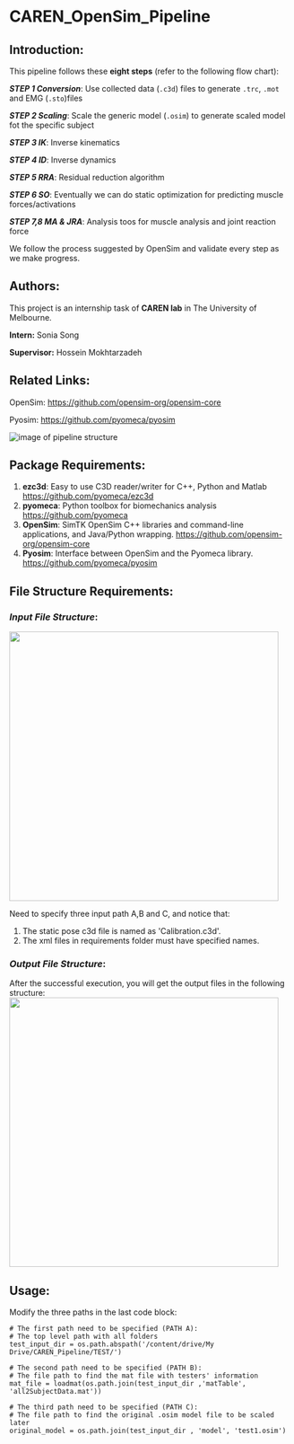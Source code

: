 # CAREN_OpenSim_Pipeline
## **Introduction:**

This pipeline follows these **eight steps** (refer to the following flow chart):

***STEP 1 Conversion***: Use collected data (`.c3d`) files to generate `.trc`, `.mot` and EMG (`.sto`)files

***STEP 2 Scaling***: Scale the generic model (`.osim`) to generate scaled model fot the specific subject

***STEP 3 IK***: Inverse kinematics

***STEP 4 ID***: Inverse dynamics 

***STEP 5 RRA***: Residual reduction algorithm

***STEP 6 SO***: Eventually we can do static optimization for predicting muscle forces/activations

***STEP 7,8 MA & JRA***: Analysis toos for muscle analysis and joint reaction force

We follow the process suggested by OpenSim and validate every step as we make progress.



## **Authors:**

This project is an internship task of **CAREN lab** in The University of Melbourne.

**Intern:** Sonia Song 

**Supervisor:** Hossein Mokhtarzadeh

## **Related Links:**

OpenSim:  https://github.com/opensim-org/opensim-core

Pyosim: https://github.com/pyomeca/pyosim

<!--![image of pipeline structure](https://github.com/SoniaSong826/CAREN_OpenSim_Pipeline/blob/master/images/image%20of%20pipeline%20structure.png)-->
![image of pipeline structure](https://raw.githubusercontent.com/hmok/OpenSimColab/main/OpenSim_Pipeline/images/image%20of%20pipeline%20structure.png)

## Package Requirements:

1. **ezc3d**: Easy to use C3D reader/writer for C++, Python and Matlab https://github.com/pyomeca/ezc3d
2. **pyomeca**: Python toolbox for biomechanics analysis   https://github.com/pyomeca
3. **OpenSim**: SimTK OpenSim C++ libraries and command-line applications, and Java/Python wrapping. https://github.com/opensim-org/opensim-core
4. **Pyosim**: Interface between OpenSim and the Pyomeca library. https://github.com/pyomeca/pyosim

## File Structure Requirements:
### *Input File Structure*:
<img src="https://raw.githubusercontent.com/SoniaSong826/CAREN_OpenSim_Pipeline/master/images/input_structure.png" width="480">

Need to specify three input path A,B and C, and notice that:

1. The static pose c3d file is named as 'Calibration.c3d'.
2. The xml files in requirements folder must have specified names.

### *Output File Structure*:
After the successful execution, you will get the output files in the following structure:
<img src="https://raw.githubusercontent.com/SoniaSong826/CAREN_OpenSim_Pipeline/master/images/output_structure.png" width="480">

## Usage:
Modify the three paths in the last code block:
```
# The first path need to be specified (PATH A):
# The top level path with all folders
test_input_dir = os.path.abspath('/content/drive/My Drive/CAREN_Pipeline/TEST/')

# The second path need to be specified (PATH B):
# The file path to find the mat file with testers' information
mat_file = loadmat(os.path.join(test_input_dir ,'matTable', 'all2SubjectData.mat'))

# The third path need to be specified (PATH C):
# The file path to find the original .osim model file to be scaled later
original_model = os.path.join(test_input_dir , 'model', 'test1.osim')
```
